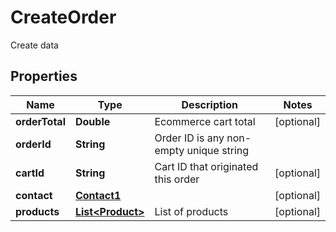 

# CreateOrder

Create data

## Properties

| Name | Type | Description | Notes |
|------------ | ------------- | ------------- | -------------|
|**orderTotal** | **Double** | Ecommerce cart total |  [optional] |
|**orderId** | **String** | Order ID is any non-empty unique string |  |
|**cartId** | **String** | Cart ID that originated this order |  [optional] |
|**contact** | [**Contact1**](Contact1.md) |  |  [optional] |
|**products** | [**List&lt;Product&gt;**](Product.md) | List of products |  [optional] |



